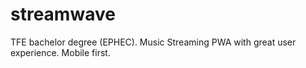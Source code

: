 # streamwave
TFE bachelor degree (EPHEC). Music Streaming PWA with great user experience. Mobile first.
